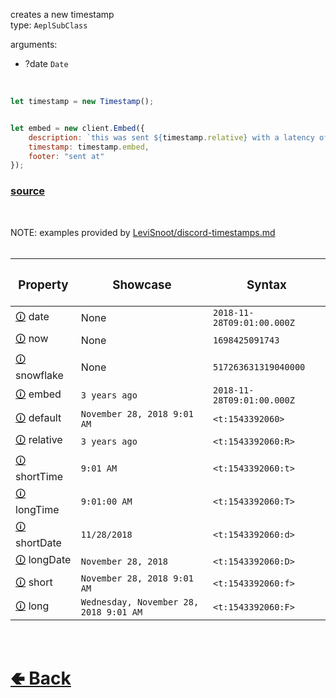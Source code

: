 creates a new timestamp<br>
type: `AeplSubClass`<br>

arguments:
- ?date `Date`

<br>

```js
let timestamp = new Timestamp();


let embed = new client.Embed({
    description: `this was sent ${timestamp.relative} with a latency of ${timestamp.latency(message)}ms`,
    timestamp: timestamp.embed,
    footer: "sent at"
});
```

### [source](https://github.com/shysolocup/noscord.js/blob/main/src/Services/UtilService/custard/Timestamp.js)

<br>

NOTE: examples provided by [LeviSnoot/discord-timestamps.md](https://gist.github.com/LeviSnoot/d9147767abeef2f770e9ddcd91eb85aa)
<br><br>

| <h3> Property </h3> | <h3> Showcase </h3> | <h3> Syntax </h3> |
| - | - | - |
| [🛈](https://github.com/shysolocup/noscord.js/wiki/Util.Timestamp.date) date | None | `2018-11-28T09:01:00.000Z` |
| [🛈](https://github.com/shysolocup/noscord.js/wiki/Util.Timestamp.now) now | None | `1698425091743` |
| [🛈](https://github.com/shysolocup/noscord.js/wiki/Util.Timestamp.snowflake) snowflake | None | `517263631319040000` |
| [🛈](https://github.com/shysolocup/noscord.js/wiki/Util.Timestamp.embed) embed | `3 years ago` | `2018-11-28T09:01:00.000Z` |
| [🛈](https://github.com/shysolocup/noscord.js/wiki/Util.Timestamp.default) default | `November 28, 2018 9:01 AM` | `<t:1543392060>` |
| [🛈](https://github.com/shysolocup/noscord.js/wiki/Util.Timestamp.relative) relative | `3 years ago` | `<t:1543392060:R>` |
| [🛈](https://github.com/shysolocup/noscord.js/wiki/Util.Timestamp.shortTime) shortTime | `9:01 AM` | `<t:1543392060:t>` |
| [🛈](https://github.com/shysolocup/noscord.js/wiki/Util.Timestamp.longTime) longTime | `9:01:00 AM` | `<t:1543392060:T>` |
| [🛈](https://github.com/shysolocup/noscord.js/wiki/Util.Timestamp.shortDate) shortDate | `11/28/2018` | `<t:1543392060:d>` |
| [🛈](https://github.com/shysolocup/noscord.js/wiki/Util.Timestamp.longDate) longDate | `November 28, 2018` | `<t:1543392060:D>` |
| [🛈](https://github.com/shysolocup/noscord.js/wiki/Util.Timestamp.short) short | `November 28, 2018 9:01 AM` | `<t:1543392060:f>` |
| [🛈](https://github.com/shysolocup/noscord.js/wiki/Util.Timestamp.long) long | `Wednesday, November 28, 2018 9:01 AM` | `<t:1543392060:F>` |


<br> <h1> [🢀 Back](https://github.com/shysolocup/noscord.js/wiki/Util) </h1>